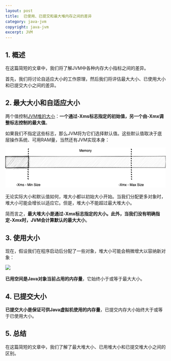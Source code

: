 ```yaml
---
layout: post
title:  已使用、已提交和最大堆内存之间的差异
category: java-jvm
copyright: java-jvm
excerpt: JVM
---
```


## 1. 概述

在这篇简短的文章中，我们将了解JVM中各种内存大小指标之间的差异。

首先，我们将讨论自适应大小的工作原理，然后我们将评估最大大小、已使用大小和已提交大小之间的差异。

## 2. 最大大小和自适应大小

两个值控制[JVM堆的大小](https://www.baeldung.com/jvm-parameters)：**一个通过-Xms标志指定的初始值，另一个由-Xmx调整标志控制的最大值**。

如果我们不指定这些标志，那么JVM将为它们选择默认值。这些默认值取决于底层操作系统、可用RAM量，当然还有JVM实现本身：

![](/assets/images/2025/javajvm/javaheapusedcommittedmax01.png)

无论实际大小和默认值如何，堆大小都以初始大小开始。当我们分配更多对象时，堆大小可能会增长以适应它。但是，堆大小不能超过最大堆大小。

简而言之，**最大堆大小是通过-Xmx标志指定的大小。此外，当我们没有明确指定-Xmx时，JVM会计算默认的最大大小**。

## 3. 使用大小

现在，假设我们在程序启动后分配了一些对象，堆大小可能会稍微增大以容纳新对象：

![](/assets/images/2025/javajvm/javaheapusedcommittedmax03.png)

**已用空间是Java对象当前占用的内存量**，它始终小于或等于最大大小。

## 4. 已提交大小

**已提交大小是保证可供Java虚拟机使用的内存量**，已提交内存大小始终大于或等于已使用大小。

## 5. 总结

在这篇简短的文章中，我们了解了最大堆大小、已用堆大小和已提交堆大小之间的区别。